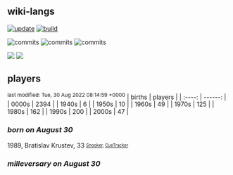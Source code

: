 ## wiki-langs
[![update](https://github.com/dreamerminsk/wiki-langs/actions/workflows/update-tables.yml/badge.svg)](https://github.com/dreamerminsk/wiki-langs/actions/workflows/update-tables.yml)
[![build](https://github.com/dreamerminsk/wiki-langs/actions/workflows/build.yml/badge.svg)](https://github.com/dreamerminsk/wiki-langs/actions/workflows/build.yml)

![commits](https://img.shields.io/github/commit-activity/y/dreamerminsk/wiki-langs)
![commits](https://img.shields.io/github/commit-activity/m/dreamerminsk/wiki-langs)
![commits](https://img.shields.io/github/commit-activity/w/dreamerminsk/wiki-langs)

![](https://img.shields.io/github/languages/code-size/dreamerminsk/wiki-langs)
![](https://img.shields.io/github/repo-size/dreamerminsk/wiki-langs)

## players
<sup>last modified: Tue, 30 Aug 2022 08:14:59 +0000</sup>
| births | players |
| :----: | ------: |
| 0000s | 2394 |
| 1940s | 6 |
| 1950s | 10 |
| 1960s | 49 |
| 1970s | 125 |
| 1980s | 162 |
| 1990s | 200 |
| 2000s | 47 |

### ***born on August 30***
1989, Bratislav Krustev, 33 <sub><sup>[Snooker](http://www.snooker.org/res/index.asp?player=1126), [CueTracker](http://cuetracker.net/Players/bratislav-krustev/)</sup></sub>


### ***milleversary on August 30***



